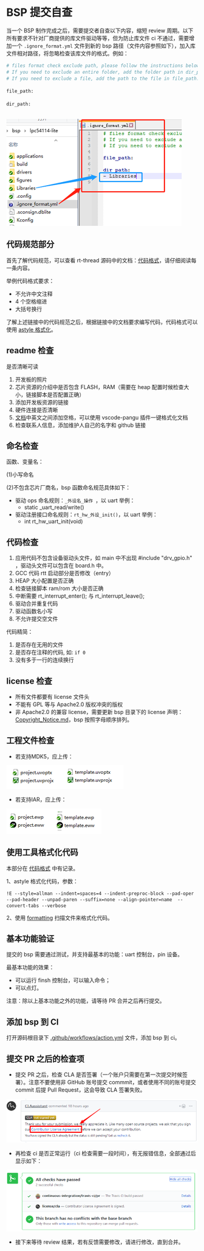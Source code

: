 # BSP 提交自查

当一个 BSP 制作完成之后，需要提交者自查以下内容，缩短 review 周期。以下所有要求不针对厂商提供的库文件驱动等等，但为防止库文件 ci 不通过，需要增加一个 `.ignore_format.yml` 文件到新的 bsp 路径（文件内容参照如下），加入库文件相对路径，将忽略检查该库文件的格式。例如：

```python
# files format check exclude path, please follow the instructions below to modify;
# If you need to exclude an entire folder, add the folder path in dir_path;
# If you need to exclude a file, add the path to the file in file_path.

file_path:

dir_path:
    
```

![image-20210902113243600](figures/ignore-dir.png)

## 代码规范部分

首先了解代码规范，可以查看 rt-thread 源码中的文档：[代码格式](https://gitee.com/rtthread/rt-thread/blob/master/documentation/contribution_guide/coding_style_cn.md)，请仔细阅读每一条内容。

举例代码格式要求：

- 不允许中文注释
- 4 个空格缩进
- 大括号换行

了解上述链接中的代码规范之后，根据链接中的文档要求编写代码，代码格式可以使用 [astyle 格式化](https://club.rt-thread.org/ask/article/2993.html#)。

## readme 检查

是否清晰可读

1. 开发板的照片
2. 芯片资源的介绍中是否包含 FLASH，RAM（需要在 heap 配置时候检查大小，链接脚本是否配置正确）
3. 添加开发板资源的链接
4. 硬件连接是否清晰
5. [文档](https://www.rt-thread.org/document/site/)中英文之间添加空格，可以使用 vscode-pangu 插件一键格式化文档
6. 检查联系人信息，添加维护人自己的名字和 github 链接

## 命名检查

函数、变量名：

(1)小写命名

(2)不包含芯片厂商名，bsp 函数命名规范具体如下：

- 驱动 ops 命名规则：`_外设名_操作 `，以 uart 举例：
    - static _uart_read/write()
- 驱动注册接口命名规则：`rt_hw_外设_init()`，以 uart 举例：
    - int rt_hw_uart_init(void)

## 代码检查

1. 应用代码不包含设备驱动头文件，如 main 中不出现 #include "drv_gpio.h" ，驱动头文件可以包含在 board.h 中。
2. GCC 代码 rtt 启动部分是否修改（entry）
3. HEAP 大小配置是否正确
4. 检查链接脚本 ram/rom 大小是否正确
5. 中断需要 rt_interrupt_enter(); 与 rt_interrupt_leave();
6. 驱动合并重复代码
7. 驱动函数名小写
8. 不允许提交空文件

代码精简：

1. 是否存在无用的文件
2. 是否存在注释的代码, 如: `if 0`
3. 没有多于一行的连续换行

## license 检查

- 所有文件都要有 license 文件头
- 不能有 GPL 等与 Apache2.0 版权冲突的版权
- 非 Apache2.0 的兼容 license，需要更新 bsp 目录下的 license 声明：[Copyright_Notice.md](https://gitee.com/rtthread/rt-thread/blob/master/bsp/Copyright_Notice.md)，bsp 按照字母顺序排列。

## 工程文件检查

- 若支持MDK5，应上传：

![image.png](figures/mdk-proj-check.png)

- 若支持IAR，应上传：

![image.png](figures/iar-proj-check.png)

## 使用工具格式化代码

本部分在 [代码格式](https://gitee.com/rtthread/rt-thread/blob/master/documentation/contribution_guide/coding_style_cn.md) 中有记录。

1、astyle 格式化代码，参数：

```
!E --style=allman --indent=spaces=4 --indent-preproc-block --pad-oper --pad-header --unpad-paren --suffix=none --align-pointer=name  --convert-tabs --verbose
```

2、使用 [formatting](https://github.com/mysterywolf/formatting) 扫描文件来格式化代码。

## 基本功能验证

提交的 bsp 需要通过测试，并支持最基本的功能：uart 控制台，pin 设备。

最基本功能的效果：

- 可以运行 finsh 控制台，可以输入命令；
- 可以点灯。

注意：除以上基本功能之外的功能，请等待 PR 合并之后再行提交。

## 添加 bsp 到 CI

打开源码根目录下 [.github/workflows/action.yml](https://gitee.com/rtthread/rt-thread/blob/master/.github/workflows/action.yml) 文件，添加 bsp 到 ci。

## 提交 PR 之后的检查项

- 提交 PR 之后，检查 CLA 是否签署（一个账户只需要在第一次提交时候签署）。注意不要使用非 GitHub 账号提交 commmit，或者使用不同的账号提交 commit 后提 Pull Request，这会导致 CLA 签署失败。

![image](figures/cla.png)

- 再检查 ci 是否正常运行（ci 检查需要一段时间），有无报错信息，全部通过后显示如下：

![image](figures/checkok.png)

- 接下来等待 review 结果，若有反馈需要修改，请进行修改，直到合并。